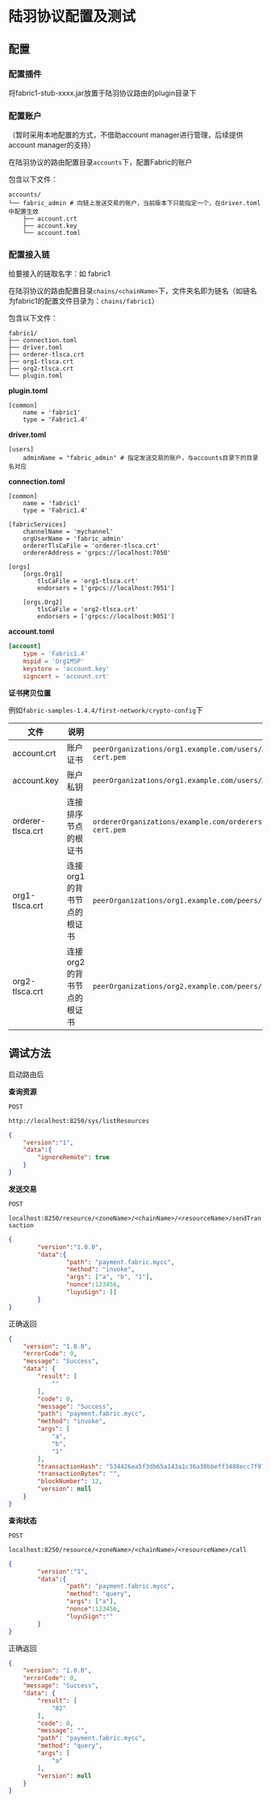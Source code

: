 # 陆羽协议配置及测试

## 配置

### 配置插件

将fabric1-stub-xxxx.jar放置于陆羽协议路由的plugin目录下

### 配置账户

（暂时采用本地配置的方式，不借助account manager进行管理，后续提供account manager的支持）

在陆羽协议的路由配置目录`accounts`下，配置Fabric的账户

包含以下文件：

```
accounts/
└── fabric_admin # 向链上发送交易的账户，当前版本下只能指定一个，在driver.toml中配置生效
    ├── account.crt
    ├── account.key
    └── account.toml
```

### 配置接入链

给要接入的链取名字：如 fabric1

在陆羽协议的路由配置目录`chains/<chainName>`下，文件夹名即为链名（如链名为fabric1的配置文件目录为：`chains/fabric1`）

包含以下文件：

``` 
fabric1/
├── connection.toml
├── driver.toml
├── orderer-tlsca.crt
├── org1-tlsca.crt
├── org2-tlsca.crt
└── plugin.toml
```

**plugin.toml**

```
[common]
    name = 'fabric1'
    type = 'Fabric1.4'
```

**driver.toml**

```
[users]
    adminName = "fabric_admin" # 指定发送交易的账户，与accounts目录下的目录名对应
```

**connection.toml**

```
[common]
    name = 'fabric1'
    type = 'Fabric1.4'

[fabricServices]
    channelName = 'mychannel'
    orgUserName = 'fabric_admin'
    ordererTlsCaFile = 'orderer-tlsca.crt'
    ordererAddress = 'grpcs://localhost:7050'

[orgs]
    [orgs.Org1]
        tlsCaFile = 'org1-tlsca.crt'
        endorsers = ['grpcs://localhost:7051']

    [orgs.Org2]
        tlsCaFile = 'org2-tlsca.crt'
        endorsers = ['grpcs://localhost:9051']
```

**account.toml**

``` toml
[account]
    type = 'Fabric1.4'
    mspid = 'Org1MSP'
    keystore = 'account.key'
    signcert = 'account.crt'
```

**证书拷贝位置**

例如`fabric-samples-1.4.4/first-network/crypto-config`下

| 文件              | 说明                       | 位置                                                         |
| ----------------- | -------------------------- | ------------------------------------------------------------ |
| account.crt       | 账户证书                   | `peerOrganizations/org1.example.com/users/Admin@org1.example.com/msp/signcerts/Admin@org1.example.com-cert.pem` |
| account.key       | 账户私钥                   | `peerOrganizations/org1.example.com/users/Admin@org1.example.com/msp/keystore/*_sk` |
| orderer-tlsca.crt | 连接排序节点的根证书       | `ordererOrganizations/example.com/orderers/orderer.example.com/msp/tlscacerts/tlsca.example.com-cert.pem` |
| org1-tlsca.crt    | 连接org1的背书节点的根证书 | `peerOrganizations/org1.example.com/peers/peer0.org1.example.com/tls/ca.crt` |
| org2-tlsca.crt    | 连接org2的背书节点的根证书 | `peerOrganizations/org2.example.com/peers/peer0.org2.example.com/tls/ca.crt` |

## 调试方法

启动路由后

**查询资源**

`POST`

`http://localhost:8250/sys/listResources`

``` json
{
	"version":"1",
	"data":{
		"ignoreRemote": true
	}
}
```

**发送交易**

`POST`

`localhost:8250/resource/<zoneName>/<chainName>/<resourceName>/sendTransaction`

``` json
{
        "version":"1.0.0",
        "data":{
                "path": "payment.fabric.mycc",
                "method": "invoke",
                "args": ["a", "b", "1"],
                "nonce":123456,
                "luyuSign": []
        }
}
```

正确返回

``` json
{
    "version": "1.0.0",
    "errorCode": 0,
    "message": "Success",
    "data": {
        "result": [
            ""
        ],
        "code": 0,
        "message": "Success",
        "path": "payment.fabric.mycc",
        "method": "invoke",
        "args": [
            "a",
            "b",
            "1"
        ],
        "transactionHash": "534426ea5f3db65a143a1c36a30bbeff3488ecc7f978f8df3cfea1b533889957",
        "transactionBytes": "",
        "blockNumber": 12,
        "version": null
    }
}
```

**查询状态**

`POST`

`localhost:8250/resource/<zoneName>/<chainName>/<resourceName>/call`

``` json
{
        "version":"1",
        "data":{
                "path": "payment.fabric.mycc",
                "method": "query",
                "args": ["a"],
                "nonce":123456,
                "luyuSign":""
        }
}
```

正确返回

``` json
{
    "version": "1.0.0",
    "errorCode": 0,
    "message": "Success",
    "data": {
        "result": [
            "82"
        ],
        "code": 0,
        "message": "",
        "path": "payment.fabric.mycc",
        "method": "query",
        "args": [
            "a"
        ],
        "version": null
    }
}
```

